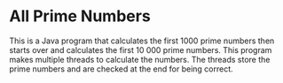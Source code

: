 # All Prime Numbers 

This is a Java program that calculates the first 1000 prime numbers 
then starts over and calculates the first 10 000 prime numbers.
This program makes multiple threads to calculate the numbers.
The threads store the prime numbers and are checked at the end for being 
correct. 
